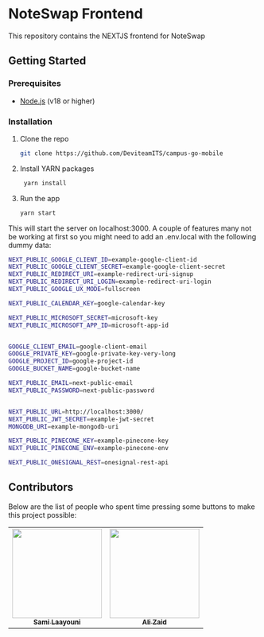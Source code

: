 # NoteSwap Frontend

This repository contains the NEXTJS frontend for NoteSwap

## Getting Started

### Prerequisites

- [Node.js](https://nodejs.org/en/) (v18 or higher)

### Installation

1. Clone the repo

   ```sh
   git clone https://github.com/DeviteamITS/campus-go-mobile
   ```

2. Install YARN packages
   ```sh
    yarn install
   ```
3. Run the app
   ```sh
   yarn start
   ```

This will start the server on localhost:3000. A couple of features many not be working at first so you might need to add an
.env.local with the following dummy data:

```sh
NEXT_PUBLIC_GOOGLE_CLIENT_ID=example-google-client-id
NEXT_PUBLIC_GOOGLE_CLIENT_SECRET=example-google-client-secret
NEXT_PUBLIC_REDIRECT_URI=example-redirect-uri-signup
NEXT_PUBLIC_REDIRECT_URI_LOGIN=example-redirect-uri-login
NEXT_PUBLIC_GOOGLE_UX_MODE=fullscreen

NEXT_PUBLIC_CALENDAR_KEY=google-calendar-key

NEXT_PUBLIC_MICROSOFT_SECRET=microsoft-key
NEXT_PUBLIC_MICROSOFT_APP_ID=microsoft-app-id


GOOGLE_CLIENT_EMAIL=google-client-email
GOOGLE_PRIVATE_KEY=google-private-key-very-long
GOOGLE_PROJECT_ID=google-project-id
GOOGLE_BUCKET_NAME=google-bucket-name

NEXT_PUBLIC_EMAIL=next-public-email
NEXT_PUBLIC_PASSWORD=next-public-password


NEXT_PUBLIC_URL=http://localhost:3000/
NEXT_PUBLIC_JWT_SECRET=example-jwt-secret
MONGODB_URI=example-mongodb-uri

NEXT_PUBLIC_PINECONE_KEY=example-pinecone-key
NEXT_PUBLIC_PINECONE_ENV=example-pinecone-env

NEXT_PUBLIC_ONESIGNAL_REST=onesignal-rest-api
```

## Contributors

Below are the list of people who spent time pressing some buttons to make this project possible:

<!-- ALL-CONTRIBUTORS-LIST:START - Do not remove or modify this section -->
<!-- prettier-ignore-start -->
<!-- markdownlint-disable -->
<table>
  <tr>
    <td align="center"><a href="https://github.com/Sami-Laayouni"><img src="https://avatars.githubusercontent.com/u/131308960?v=4" width="180px;" alt=""/><br /><sub><b>Sami Laayouni</b></sub></a><br /></td>
    <td align="center"><a href="https://github.com/asuperadvancedusername"><img src="https://avatars.githubusercontent.com/u/137073947?v=4" width="180px;" alt=""/><br /><sub><b>Ali Zaid</b></sub></a><br /></td> 
  </tr>
</table>

<!-- markdownlint-restore -->
<!-- prettier-ignore-end -->

<!-- ALL-CONTRIBUTORS-LIST:END -->
